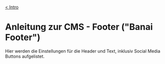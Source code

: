 [&lt; Intro](./wp-admin)

# Anleitung zur CMS - Footer ("Banai Footer")

Hier werden die Einstellungen für die Header und Text, inklusiv 
Social Media Buttons aufgelistet.



